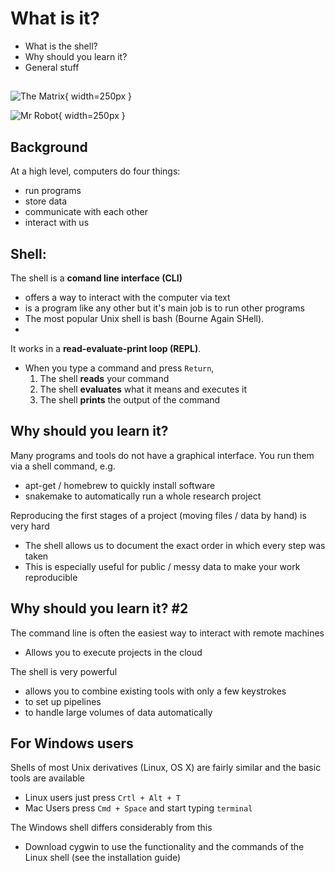 # What is it?

* What is the shell?
* Why should you learn it?
* General stuff

##

![The Matrix](./figures/matrix.jpeg){ width=250px }

![Mr Robot](./figures/mr-robot.png){ width=250px }

## Background

At a high level, computers do four things:

- run programs
- store data
- communicate with each other
- interact with us

## Shell:

The shell is a **comand line interface (CLI)**

* offers a way to interact with the computer via text
* is a program like any other but it's main job is to run other programs
* The most popular Unix shell is bash (Bourne Again SHell).
*
It works in a **read-evaluate-print loop (REPL)**.

* When you type a command and press `Return`,
    1. The shell **reads** your command
    2. The shell **evaluates** what it means and executes it
    3. The shell **prints** the output of the command


## Why should you learn it?

Many programs and tools do not have a graphical interface. You run them via a shell command, e.g.

* apt-get / homebrew to quickly install software
* snakemake to automatically run a whole research project

Reproducing the first stages of a project (moving files / data by hand) is very hard

* The shell allows us to document the exact order in which every step was taken
* This is especially useful for public / messy data to make your work reproducible


## Why should you learn it? \#2

The command line is often the easiest way to interact with
	remote machines

* Allows you to execute projects in the cloud

The shell is very powerful

* allows you to combine existing tools with only a few keystrokes
* to set up pipelines
* to handle large volumes of data automatically

## For Windows users

Shells of most Unix derivatives (Linux, OS X) are fairly similar and the basic tools are available

* Linux users just press `Crtl + Alt + T`
* Mac Users press `Cmd + Space` and start typing `terminal`

The Windows shell differs considerably from this

* Download cygwin to use the functionality and the commands of the Linux shell (see the installation guide)
